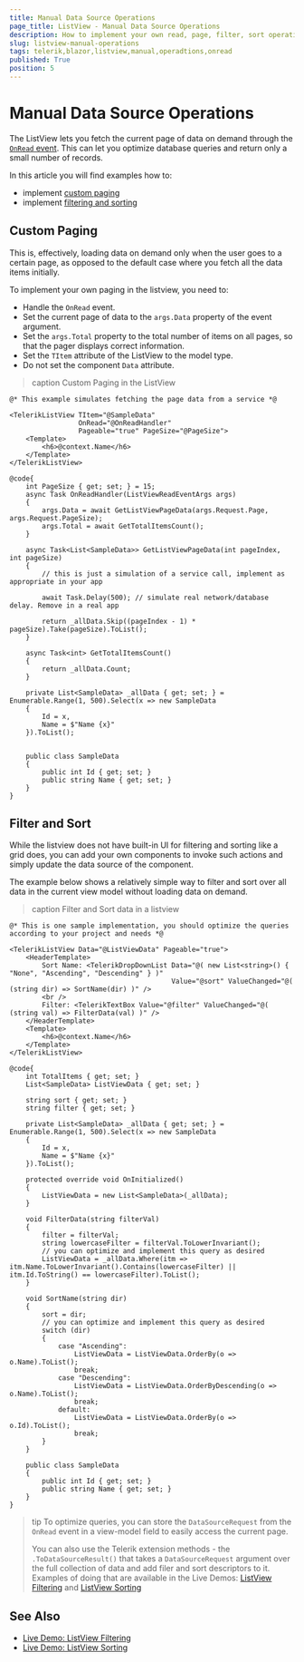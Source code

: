 ```yaml
---
title: Manual Data Source Operations
page_title: ListView - Manual Data Source Operations
description: How to implement your own read, page, filter, sort operations for the listview data.
slug: listview-manual-operations
tags: telerik,blazor,listview,manual,operadtions,onread
published: True
position: 5
---
```


# Manual Data Source Operations

The ListView lets you fetch the current page of data on demand through the [`OnRead` event](slug://common-features-data-binding-onread). This can let you optimize database queries and return only a small number of records.

In this article you will find examples how to:
* implement [custom paging](#custom-paging)
* implement [filtering and sorting](#filter-and-sort)

## Custom Paging

This is, effectively, loading data on demand only when the user goes to a certain page, as opposed to the default case where you fetch all the data items initially.

To implement your own paging in the listview, you need to:
* Handle the `OnRead` event.
* Set the current page of data to the `args.Data` property of the event argument.
* Set the `args.Total` property to the total number of items on all pages, so that the pager displays correct information.
* Set the `TItem` attribute of the ListView to the model type.
* Do not set the component `Data` attribute.

>caption Custom Paging in the ListView

````RAZOR
@* This example simulates fetching the page data from a service *@

<TelerikListView TItem="@SampleData"
                 OnRead="@OnReadHandler"
                 Pageable="true" PageSize="@PageSize">
    <Template>
        <h6>@context.Name</h6>
    </Template>
</TelerikListView>

@code{
    int PageSize { get; set; } = 15;
    async Task OnReadHandler(ListViewReadEventArgs args)
    {
        args.Data = await GetListViewPageData(args.Request.Page, args.Request.PageSize);
        args.Total = await GetTotalItemsCount();
    }

    async Task<List<SampleData>> GetListViewPageData(int pageIndex, int pageSize)
    {
        // this is just a simulation of a service call, implement as appropriate in your app

        await Task.Delay(500); // simulate real network/database delay. Remove in a real app

        return _allData.Skip((pageIndex - 1) * pageSize).Take(pageSize).ToList();
    }

    async Task<int> GetTotalItemsCount()
    {
        return _allData.Count;
    }

    private List<SampleData> _allData { get; set; } = Enumerable.Range(1, 500).Select(x => new SampleData
    {
        Id = x,
        Name = $"Name {x}"
    }).ToList();


    public class SampleData
    {
        public int Id { get; set; }
        public string Name { get; set; }
    }
}
````

## Filter and Sort

While the listview does not have built-in UI for filtering and sorting like a grid does, you can add your own components to invoke such actions and simply update the data source of the component.

The example below shows a relatively simple way to filter and sort over all data in the current view model without loading data on demand.

>caption Filter and Sort data in a listview

````RAZOR
@* This is one sample implementation, you should optimize the queries according to your project and needs *@

<TelerikListView Data="@ListViewData" Pageable="true">
    <HeaderTemplate>
        Sort Name: <TelerikDropDownList Data="@( new List<string>() { "None", "Ascending", "Descending" } )"
                                        Value="@sort" ValueChanged="@( (string dir) => SortName(dir) )" />
        <br />
        Filter: <TelerikTextBox Value="@filter" ValueChanged="@( (string val) => FilterData(val) )" />
    </HeaderTemplate>
    <Template>
        <h6>@context.Name</h6>
    </Template>
</TelerikListView>

@code{
    int TotalItems { get; set; }
    List<SampleData> ListViewData { get; set; }

    string sort { get; set; }
    string filter { get; set; }

    private List<SampleData> _allData { get; set; } = Enumerable.Range(1, 500).Select(x => new SampleData
    {
        Id = x,
        Name = $"Name {x}"
    }).ToList();

    protected override void OnInitialized()
    {
        ListViewData = new List<SampleData>(_allData);
    }

    void FilterData(string filterVal)
    {
        filter = filterVal;
        string lowercaseFilter = filterVal.ToLowerInvariant();
        // you can optimize and implement this query as desired
        ListViewData = _allData.Where(itm => itm.Name.ToLowerInvariant().Contains(lowercaseFilter) || itm.Id.ToString() == lowercaseFilter).ToList();
    }

    void SortName(string dir)
    {
        sort = dir;
        // you can optimize and implement this query as desired
        switch (dir)
        {
            case "Ascending":
                ListViewData = ListViewData.OrderBy(o => o.Name).ToList();
                break;
            case "Descending":
                ListViewData = ListViewData.OrderByDescending(o => o.Name).ToList();
                break;
            default:
                ListViewData = ListViewData.OrderBy(o => o.Id).ToList();
                break;
        }
    }

    public class SampleData
    {
        public int Id { get; set; }
        public string Name { get; set; }
    }
}
````

>tip To optimize queries, you can store the `DataSourceRequest` from the `OnRead` event in a view-model field to easily access the current page.
>
> You can also use the Telerik extension methods - the `.ToDataSourceResult()` that takes a `DataSourceRequest` argument over the full collection of data and add filer and sort descriptors to it. Examples of doing that are available in the Live Demos: [ListView Filtering](https://demos.telerik.com/blazor-ui/listview/filtering) and [ListView Sorting](https://demos.telerik.com/blazor-ui/listview/sorting)

## See Also

  * [Live Demo: ListView Filtering](https://demos.telerik.com/blazor-ui/listview/filtering)
  * [Live Demo: ListView Sorting](https://demos.telerik.com/blazor-ui/listview/sorting)
